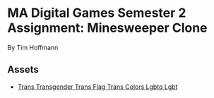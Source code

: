 # MA Digital Games Semester 2 Assignment: Minesweeper Clone

By Tim Hoffmann

## Assets

- [Trans Transgender Trans Flag Trans Colors Lgbtq Lgbt](https://www.nicepng.com/ourpic/u2e6a9e6t4y3i1i1_trans-transgender-trans-flag-trans-colors-lgbtq-lgbt/)
